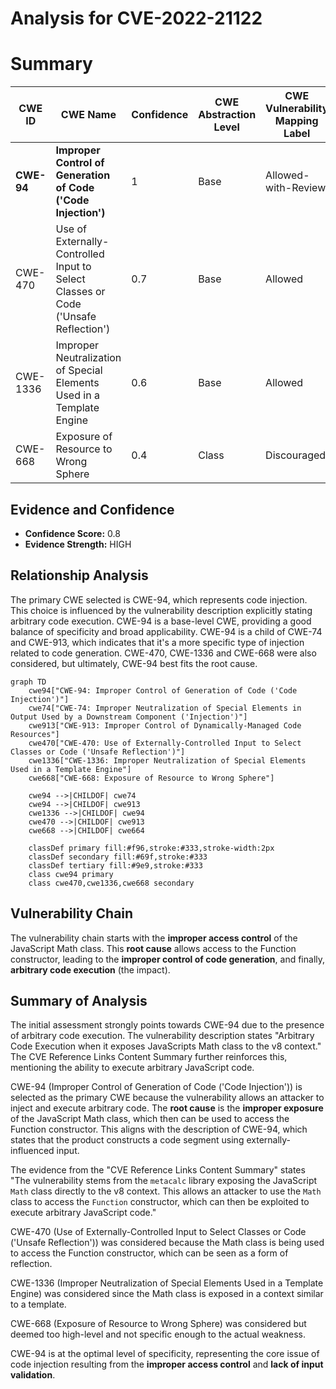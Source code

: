 # Analysis for CVE-2022-21122

# Summary
| CWE ID | CWE Name | Confidence | CWE Abstraction Level | CWE Vulnerability Mapping Label | CWE-Vulnerability Mapping Notes |
|---|---|---|---|---|---|
| **CWE-94** | **Improper Control of Generation of Code ('Code Injection')** | 1 | Base | Allowed-with-Review | Primary CWE |
| CWE-470 | Use of Externally-Controlled Input to Select Classes or Code ('Unsafe Reflection') | 0.7 | Base | Allowed | Secondary Candidate |
| CWE-1336 | Improper Neutralization of Special Elements Used in a Template Engine | 0.6 | Base | Allowed | Secondary Candidate |
| CWE-668 | Exposure of Resource to Wrong Sphere | 0.4 | Class | Discouraged | Secondary Candidate |

## Evidence and Confidence

*   **Confidence Score:** 0.8
*   **Evidence Strength:** HIGH

## Relationship Analysis
The primary CWE selected is CWE-94, which represents code injection. This choice is influenced by the vulnerability description explicitly stating arbitrary code execution. CWE-94 is a base-level CWE, providing a good balance of specificity and broad applicability. CWE-94 is a child of CWE-74 and CWE-913, which indicates that it's a more specific type of injection related to code generation. CWE-470, CWE-1336 and CWE-668 were also considered, but ultimately, CWE-94 best fits the root cause.

```mermaid
graph TD
    cwe94["CWE-94: Improper Control of Generation of Code ('Code Injection')"]
    cwe74["CWE-74: Improper Neutralization of Special Elements in Output Used by a Downstream Component ('Injection')"]
    cwe913["CWE-913: Improper Control of Dynamically-Managed Code Resources"]
    cwe470["CWE-470: Use of Externally-Controlled Input to Select Classes or Code ('Unsafe Reflection')"]
    cwe1336["CWE-1336: Improper Neutralization of Special Elements Used in a Template Engine"]
    cwe668["CWE-668: Exposure of Resource to Wrong Sphere"]

    cwe94 -->|CHILDOF| cwe74
    cwe94 -->|CHILDOF| cwe913
    cwe1336 -->|CHILDOF| cwe94
    cwe470 -->|CHILDOF| cwe913
    cwe668 -->|CHILDOF| cwe664

    classDef primary fill:#f96,stroke:#333,stroke-width:2px
    classDef secondary fill:#69f,stroke:#333
    classDef tertiary fill:#9e9,stroke:#333
    class cwe94 primary
    class cwe470,cwe1336,cwe668 secondary
```

## Vulnerability Chain
The vulnerability chain starts with the **improper access control** of the JavaScript Math class. This **root cause** allows access to the Function constructor, leading to the **improper control of code generation**, and finally, **arbitrary code execution** (the impact).

## Summary of Analysis
The initial assessment strongly points towards CWE-94 due to the presence of arbitrary code execution. The vulnerability description states "Arbitrary Code Execution when it exposes JavaScripts Math class to the v8 context." The CVE Reference Links Content Summary further reinforces this, mentioning the ability to execute arbitrary JavaScript code.

CWE-94 (Improper Control of Generation of Code ('Code Injection')) is selected as the primary CWE because the vulnerability allows an attacker to inject and execute arbitrary code. The **root cause** is the **improper exposure** of the JavaScript Math class, which then can be used to access the Function constructor. This aligns with the description of CWE-94, which states that the product constructs a code segment using externally-influenced input.

The evidence from the "CVE Reference Links Content Summary" states "The vulnerability stems from the `metacalc` library exposing the JavaScript `Math` class directly to the v8 context. This allows an attacker to use the `Math` class to access the `Function` constructor, which can then be exploited to execute arbitrary JavaScript code."

CWE-470 (Use of Externally-Controlled Input to Select Classes or Code ('Unsafe Reflection')) was considered because the Math class is being used to access the Function constructor, which can be seen as a form of reflection.

CWE-1336 (Improper Neutralization of Special Elements Used in a Template Engine) was considered since the Math class is exposed in a context similar to a template.

CWE-668 (Exposure of Resource to Wrong Sphere) was considered but deemed too high-level and not specific enough to the actual weakness.

CWE-94 is at the optimal level of specificity, representing the core issue of code injection resulting from the **improper access control** and **lack of input validation**.